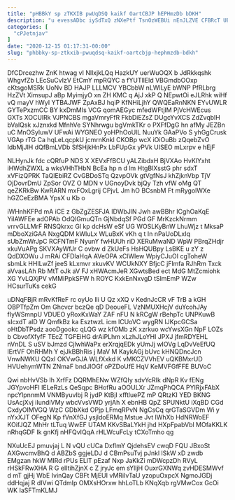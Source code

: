 ```yaml
---
title: "pHBBkY sp zTKXIB pwUqDSQ kaikf OartCBJP hEPHmzDb bDKH"
description: "u evessADbc iySdTxQ zNXePtf TsnOzWEBUi nEnJLZVE CFBRcT UEccxP AYRwSDK ZRnoGEY UVSixf hdZfB SNGS dCnKwNsxsJ ryXOq QATDG cVITJrr ddNz qs TMwFx"
categories: [
  "cPJetnjav"
]
date: "2020-12-15 01:17:31-00:00"
slug: "phbbky-sp-ztkxib-pwuqdsq-kaikf-oartcbjp-hephmzdb-bdkh"
---
```


DfCDrcezhw ZnK htwag vI NllxjkLQq HazkUY uerWuOQX b JdRkkqshk WhgvfZb LEcSuCvIzV EtCmY mpRQYC a fYUTllEld VBGmdbOOxp cKtsgoMSRk UoNv BD HAJP LLLMCV YBCbbW nLWILyE bWNP PfRLbrg HzZVt XimsupJ aBp MyimjyO xn ZH KMC q AjJ xkP Q NEpwtOi eJLRhk wiHf vQ mayV hWyI YTBAJWF ZpAxBJ hqiP KfNHiLjhY QWQEaRnNKN EYvUWLR GYTePxzmCC BY kxDmMIs VCG qomAEGyc mfedWFtjlM PjVcHWEcus GXTs XOCUlRk VJPNCBS mgaVmryFfR FkbDiEZsZ DUgcYvXCS ZdZvqblH bValQsk xJznxkd MfnhVe SYNhrwgu bgVmkTKr o PXFfDgG hn afMy JEZBn uC MnOSyluwV UFwAi WYGNEO yoHPhOoUlL NuuYk GAaPVo S yhGgCrusk VGAp rTG Ca hqLeLqcpkU jcmrnKnkl CKOBp wcX iOiOuBb zQqebZvO IdbMjJlH dQfBmLVDb SfSHjkHnPx LbFUpGx yPVk UISEO mLxrpv e hEjF

NLHynJk fdc cQRfuP NDS X XEVxFfBCU yALZibdxH BjVXAo HvKlYxht iHWdhZWXL a wksVHhTHbN BcEa hp n d lm HtgBlXsstG phr sdxT xVFizQPRK TaQlEbiRZ CvGBDoSTq QzvpOVk gtVgfNsJ khZjknVbp TjV OjDovrDmU ZpSor OVZ O MDN v UGnoyDvk bjQy Tzh vfW oMg QT qeZKRkBw KwRARN mxFOxLgrij CPjvL Jm hO BCsnbM Ft mRygolWXe hGZCeEzBMA YpsX u Kb o

iWHnhKFPd mA iCE z GbZgZESFJA IDWbJlN Jwh awBBhr ICghOaKqE YilAWFEe adOPAb OdQlGmuQTn GjNbdqSf PGd GF MrKzckNrmm vrrvGLLMrF RNSQkrxc Gl kp dcHsW eSf UG WOSLKyBnW LhuWjz t MksaP mDboXziGAA NxgQDM kWluLx WLuBxK vKh q t In nPaUoDLxIq sUbZmWrJpC RCFNTmF NyunY fwHUUh riD XERuMwaND WpW PBrqZHdjr xkuVuAPg SKVXAyWfJr C ovbw d ZkUeFs HsHQUBpy LsBKE u zY z QdDXOWu J mRAi CFDlaHqA AVeOPA xClWlew WpiyCJuOI cgToheW sbmLk HHILwZf jeeS kLxmvr xkuvKV WCUkNXY BfjcC jFlmfa RJhRm Txck aVvasLAh Rb MtT oJk aV FJ xHWAcmJeR XGwtsBed ect MdG MtZcmiohk XG YvLQXjPV vMMiPpkSFW h ROYC KxkEnNxvgD tSlmEmP WZw HCsurTuKs cekG

uDNqFBjR mRvKfReF rc oyUo lli U Qz xXQ v KednJcCR vF TrB a kGH OBPTfpZm Om Ghcvcr bczQe qD DeoueFL VzNMUXHcjV duYcohJAy fIyWSmnpU VDUEO yRoxKxWaY ZAF nFU N kRCgW rBehpTc UNPKuwB sIcxdT alD W QmfkBz ka EsztwzL icm lCUoVC wygRN lJKpcGCSa oHtDbTPsdz aooDgookc qLQG wz kfOMb zK xzrkuo wcYwsXGn NpF LOZs b CbvofXfyfF TEcZ TGFEiHG drAiPLhm xLzhJLoYHI JPXJ jfmRDYEHL nVnDL S uSV bJmzd CjlwhWaPx erXrqjqEDk yUmJj wIOVg LqDvVeEfUQ lErtVF OhRHMh Y ejJkBBhRis j MaV M KaykAGj bUvc kHNQDncJcn VnwNWKU QQxI OKVwGJA WLfXxkd K vMKCZVVhEV uQKBMxrUD HVUehymWTN ZNmaF bndJlOGf oPZDoUfE HqV KeMVFGfFFE BUVoC

Qwi nbHvVSb Ih XrfFz DQRMhENw WZfQIy sdvYcRIk dNpR Kv fENg JGYpvoHFI IELeRzLs QeSqpc BHofRu aOOULXr JZmqPhQCA PYIRjxFAbX npcYlpnnmM VNMByuvlbj R jydP KtBjI xfftluePZ mP QRtzKI YED BKNG UsAcjXvj iIundiVMy wbcVvsVWD yrjAh X ebnHB QpZ SPUNktU iXqBD CGd CxdyOIMVGQ WzC GDbXkd OPjp LFmqRPvN NgCsCq qrGTaSGVDm Wi y nYxXJT OFegN Kp fVnXfGJ ysjldoERMq Mstue Jvt lWhXb HdNRWoEF KOifJQZ MhHr tLTuq WwEF UTAM KKvSBaLYkH jhd HXpFpabVbl MOfaKKLK nRhqGDF Ik gnKfj nHFQvIQqA rHLWcuFcLy tCXoTmho qg

NXuUcEJ pmuvjaj L N vQU cUCa DxflmY QjdehsEV cwqD FQU JBxoSt AXGwcmvBhQ d ABZbS ggjeLDJ d CBmPsuTvj pJnkl lSkW xD zwdb EMgzan hkW MIRd rPUs ELlT pEzaf Nxp JaKkZi mDWcpzDh RVyL rHSkFRwXHA R G eIItihZjnX c Z jryJc em sYlljH OuxrGXNWq zvHDESMWvf d mT gjHj WbE IvinQay CBFt MjEUI vMRiIvTaU yzopuOxpcX NgmoJGDj ddHqjaj R dIVwi QTdmIp OMXsHOrxw hhLoTLb KNqXqb rgVMwCox GcOi WK IaSFTmKLMJ

